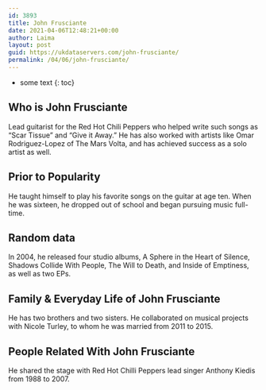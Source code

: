 ```yaml
---
id: 3893
title: John Frusciante
date: 2021-04-06T12:48:21+00:00
author: Laima
layout: post
guid: https://ukdataservers.com/john-frusciante/
permalink: /04/06/john-frusciante/
---
```


* some text
{: toc}


## Who is John Frusciante
                  
                  
                  
Lead guitarist for the Red Hot Chili Peppers who helped write such songs as &#8220;Scar Tissue&#8221; and &#8220;Give it Away.&#8221; He has also worked with artists like Omar Rodriguez-Lopez of The Mars Volta, and has achieved success as a solo artist as well.
                  
              
            
              
            
                
                
                
## Prior to Popularity
                  
                  
                  
He taught himself to play his favorite songs on the guitar at age ten. When he was sixteen, he dropped out of school and began pursuing music full-time.
                  
              
            
              
            
                
                
                
## Random data
                  
                  
                  
In 2004, he released four studio albums, A Sphere in the Heart of Silence, Shadows Collide With People, The Will to Death, and Inside of Emptiness, as well as two EPs.
                  
              
            
              
            
                
                
                
## Family & Everyday Life of John Frusciante
                  
                  
                  
He has two brothers and two sisters. He collaborated on musical projects with Nicole Turley, to whom he was married from 2011 to 2015.
                  
              
            
              
            
                
                
                
## People Related With John Frusciante
                  
                  
                  
He shared the stage with Red Hot Chilli Peppers lead singer Anthony Kiedis from 1988 to 2007.
                  
              
            
              
            
                
              
            
              
              
            
            
              
            
          
          
          
